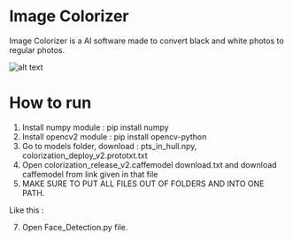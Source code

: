 # Image Colorizer

Image Colorizer is a AI software made to convert black and white photos to regular photos.

![alt text](https://github.com/nikolakosticc/image_colorization/blob/main/Image%20Colorizer/example.png)

# How to run

1. Install numpy module : pip install numpy
2. Install opencv2 module : pip install opencv-python
4. Go to models folder, download : pts_in_hull.npy, colorization_deploy_v2.prototxt.txt
5. Open colorization_release_v2.caffemodel download.txt and download caffemodel from link given in that file
6. MAKE SURE TO PUT ALL FILES OUT OF FOLDERS AND INTO ONE PATH.

Like this : 


7. Open Face_Detection.py file.
